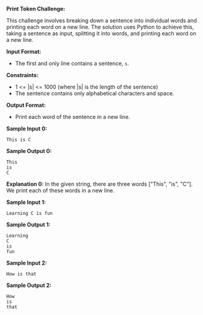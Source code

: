 **Print Token Challenge:**

This challenge involves breaking down a sentence into individual words and printing each word on a new line. The solution uses Python to achieve this, taking a sentence as input, splitting it into words, and printing each word on a new line.

**Input Format:**
- The first and only line contains a sentence, `s`.

**Constraints:**
- 1 <= |s| <= 1000 (where |s| is the length of the sentence)
- The sentence contains only alphabetical characters and space.

**Output Format:**
- Print each word of the sentence in a new line.

**Sample Input 0:**
```
This is C 
```
**Sample Output 0:**
```
This
is
C
```
**Explanation 0:**
In the given string, there are three words ["This", "is", "C"]. We print each of these words in a new line.

**Sample Input 1:**
```
Learning C is fun
```
**Sample Output 1:**
```
Learning
C
is
fun
```

**Sample Input 2:**
```
How is that
```
**Sample Output 2:**
```
How
is
that
```
